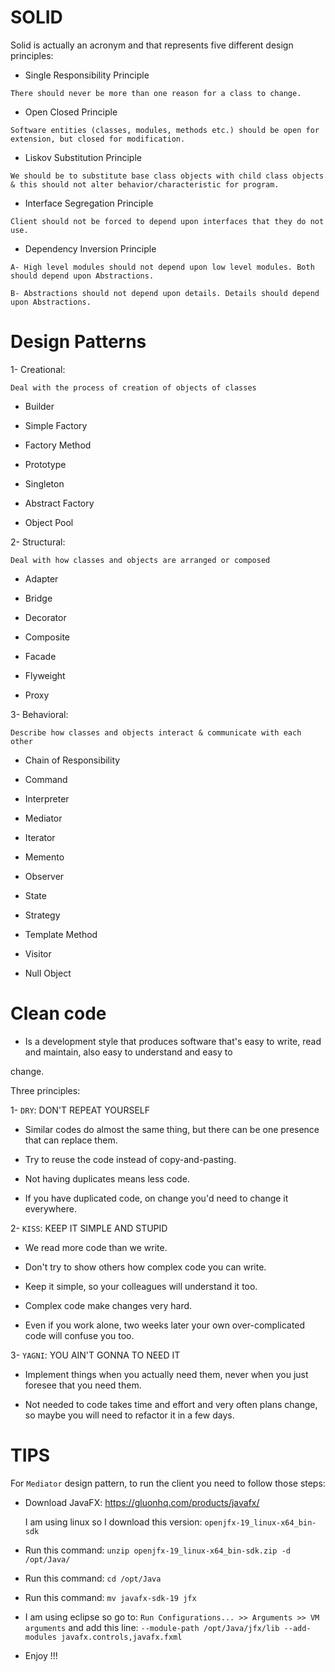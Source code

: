 # SOLID

Solid is actually an acronym and that represents five different design principles:

- Single Responsibility Principle

`There should never be more than one reason for a class to change.`

- Open Closed Principle

`Software entities (classes, modules, methods etc.) should be open for extension, but closed for modification.`

- Liskov Substitution Principle

`We should be to substitute base class objects with child class objects & this should not alter behavior/characteristic for program.`

- Interface Segregation Principle

`Client should not be forced to depend upon interfaces that they do not use.`

- Dependency Inversion Principle

`A- High level modules should not depend upon low level modules. Both should depend upon Abstractions.`

`B- Abstractions should not depend upon details. Details should depend upon Abstractions.`

# Design Patterns

1- Creational:

`Deal with the process of creation of objects of classes`

- Builder

- Simple Factory

- Factory Method

- Prototype

- Singleton

- Abstract Factory

- Object Pool

2- Structural:

`Deal with how classes and objects are arranged or composed`

- Adapter

- Bridge

- Decorator

- Composite

- Facade

- Flyweight

- Proxy

3- Behavioral:

`Describe how classes and objects interact & communicate with each other`

- Chain of Responsibility

- Command

- Interpreter

- Mediator

- Iterator

- Memento

- Observer

- State

- Strategy

- Template Method

- Visitor

- Null Object

# Clean code

- Is a development style that produces software that's easy to write, read and maintain, also easy to understand and easy to

 change.
 
 Three principles:
 
 1- `DRY`: DON'T REPEAT YOURSELF
 
 - Similar codes do almost the same thing, but there can be one presence that can replace them.
 
 - Try to reuse the code instead of copy-and-pasting.
  
 - Not having duplicates means less code.
  
 - If you have duplicated code, on change you'd need to change it everywhere. 
 
2- `KISS`: KEEP IT SIMPLE AND STUPID

 - We read more code than we write.

 - Don't try to show others how complex code you can write.
 
 - Keep it simple, so your colleagues will understand it too.
 
 - Complex code make changes very hard.
 
 - Even if you work alone, two weeks later your own over-complicated code will confuse you too.
 
 3- `YAGNI`: YOU AIN'T GONNA TO NEED IT
 
 - Implement things when you actually need them, never when you just foresee that you need them.
 
 - Not needed to code takes time and effort and very often plans change, so maybe you will need to refactor it in a few days.
 
# TIPS
 
For `Mediator` design pattern, to run the client you need to follow those steps:

 - Download JavaFX: https://gluonhq.com/products/javafx/  
 
   I am using linux so I download this version: `openjfx-19_linux-x64_bin-sdk`
 
 - Run this command: `unzip openjfx-19_linux-x64_bin-sdk.zip -d /opt/Java/`

 - Run this command: `cd /opt/Java`
 
 - Run this command: `mv javafx-sdk-19 jfx`
 
 - I am using eclipse so go to: `Run Configurations... >> Arguments >> VM arguments` and add this line: `--module-path /opt/Java/jfx/lib --add-modules javafx.controls,javafx.fxml`
 
 - Enjoy !!!
 
 
 
 
 